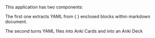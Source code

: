This application has two components:

The first one extracts YAML from { } enclosed blocks within markdown document.

The second turns YAML files into Anki Cards and into an Anki Deck
